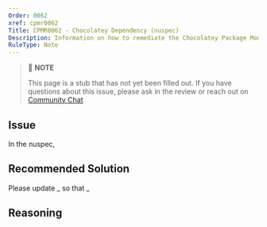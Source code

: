```yaml
---
Order: 0062
xref: cpmr0062
Title: CPMR0062 - Chocolatey Dependency (nuspec)
Description: Information on how to remediate the Chocolatey Package Moderation Rule 0062
RuleType: Note
---
```


<?! Include "../../../../../shared/package-validator-rule-note.txt" /?>

> :memo: **NOTE**
>
> This page is a stub that has not yet been filled out. If you have questions about this issue, please ask in the review or reach out on [Community Chat](https://ch0.co/community)

## Issue

In the nuspec,

## Recommended Solution

Please update _ so that _

## Reasoning
